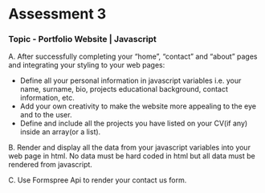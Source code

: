 # Assessment 3
### Topic - Portfolio Website | Javascript

A.  After successfully completing your “home”, “contact” and “about” pages and integrating your
styling to your web pages:
* Define all your personal information in javascript variables i.e. your name, surname,
bio, projects educational background, contact information, etc.
* Add your own creativity to make the website more appealing to the eye and to the user.
* Define and include all the projects you have listed on your CV(if any) inside an
array(or a list).


B. Render and display all the data from your javascript variables into your web page in html. No
data must be hard coded in html but all data must be rendered from javascript.

C. Use Formspree Api to render your contact us form.

